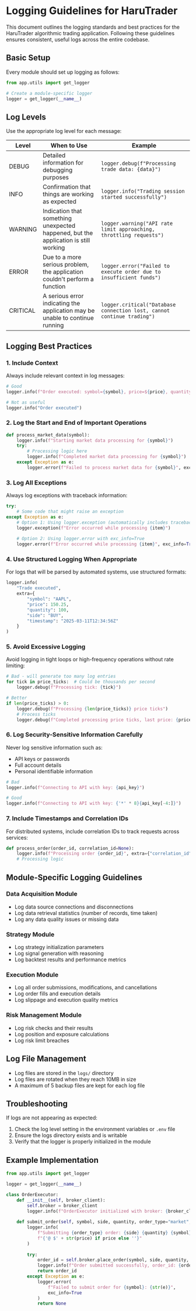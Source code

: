 # Logging Guidelines for HaruTrader

This document outlines the logging standards and best practices for the HaruTrader algorithmic trading application. Following these guidelines ensures consistent, useful logs across the entire codebase.

## Basic Setup

Every module should set up logging as follows:

```python
from app.utils import get_logger

# Create a module-specific logger
logger = get_logger(__name__)
```

## Log Levels

Use the appropriate log level for each message:

| Level | When to Use | Example |
|-------|-------------|---------|
| DEBUG | Detailed information for debugging purposes | `logger.debug(f"Processing trade data: {data}")` |
| INFO | Confirmation that things are working as expected | `logger.info("Trading session started successfully")` |
| WARNING | Indication that something unexpected happened, but the application is still working | `logger.warning("API rate limit approaching, throttling requests")` |
| ERROR | Due to a more serious problem, the application couldn't perform a function | `logger.error("Failed to execute order due to insufficient funds")` |
| CRITICAL | A serious error indicating the application may be unable to continue running | `logger.critical("Database connection lost, cannot continue trading")` |

## Logging Best Practices

### 1. Include Context

Always include relevant context in log messages:

```python
# Good
logger.info(f"Order executed: symbol={symbol}, price=${price}, quantity={quantity}")

# Not as useful
logger.info("Order executed")
```

### 2. Log the Start and End of Important Operations

```python
def process_market_data(symbol):
    logger.info(f"Starting market data processing for {symbol}")
    try:
        # Processing logic here
        logger.info(f"Completed market data processing for {symbol}")
    except Exception as e:
        logger.error(f"Failed to process market data for {symbol}", exc_info=True)
```

### 3. Log All Exceptions

Always log exceptions with traceback information:

```python
try:
    # Some code that might raise an exception
except Exception as e:
    # Option 1: Using logger.exception (automatically includes traceback)
    logger.exception(f"Error occurred while processing {item}")
    
    # Option 2: Using logger.error with exc_info=True
    logger.error(f"Error occurred while processing {item}", exc_info=True)
```

### 4. Use Structured Logging When Appropriate

For logs that will be parsed by automated systems, use structured formats:

```python
logger.info(
    "Trade executed", 
    extra={
        "symbol": "AAPL", 
        "price": 150.25, 
        "quantity": 100,
        "side": "BUY",
        "timestamp": "2025-03-11T12:34:56Z"
    }
)
```

### 5. Avoid Excessive Logging

Avoid logging in tight loops or high-frequency operations without rate limiting:

```python
# Bad - will generate too many log entries
for tick in price_ticks:  # Could be thousands per second
    logger.debug(f"Processing tick: {tick}")

# Better
if len(price_ticks) > 0:
    logger.debug(f"Processing {len(price_ticks)} price ticks")
    # Process ticks
    logger.debug(f"Completed processing price ticks, last price: {price_ticks[-1]}")
```

### 6. Log Security-Sensitive Information Carefully

Never log sensitive information such as:
- API keys or passwords
- Full account details
- Personal identifiable information

```python
# Bad
logger.info(f"Connecting to API with key: {api_key}")

# Good
logger.info(f"Connecting to API with key: {'*' * 8}{api_key[-4:]}")
```

### 7. Include Timestamps and Correlation IDs

For distributed systems, include correlation IDs to track requests across services:

```python
def process_order(order_id, correlation_id=None):
    logger.info(f"Processing order {order_id}", extra={"correlation_id": correlation_id})
    # Processing logic
```

## Module-Specific Logging Guidelines

### Data Acquisition Module

- Log data source connections and disconnections
- Log data retrieval statistics (number of records, time taken)
- Log any data quality issues or missing data

### Strategy Module

- Log strategy initialization parameters
- Log signal generation with reasoning
- Log backtest results and performance metrics

### Execution Module

- Log all order submissions, modifications, and cancellations
- Log order fills and execution details
- Log slippage and execution quality metrics

### Risk Management Module

- Log risk checks and their results
- Log position and exposure calculations
- Log risk limit breaches

## Log File Management

- Log files are stored in the `logs/` directory
- Log files are rotated when they reach 10MB in size
- A maximum of 5 backup files are kept for each log file

## Troubleshooting

If logs are not appearing as expected:

1. Check the log level setting in the environment variables or `.env` file
2. Ensure the logs directory exists and is writable
3. Verify that the logger is properly initialized in the module

## Example Implementation

```python
from app.utils import get_logger

logger = get_logger(__name__)

class OrderExecutor:
    def __init__(self, broker_client):
        self.broker = broker_client
        logger.info(f"OrderExecutor initialized with broker: {broker_client.name}")
        
    def submit_order(self, symbol, side, quantity, order_type="market", price=None):
        logger.info(
            f"Submitting {order_type} order: {side} {quantity} {symbol} "
            f"{'@ $' + str(price) if price else ''}"
        )
        
        try:
            order_id = self.broker.place_order(symbol, side, quantity, order_type, price)
            logger.info(f"Order submitted successfully, order_id: {order_id}")
            return order_id
        except Exception as e:
            logger.error(
                f"Failed to submit order for {symbol}: {str(e)}", 
                exc_info=True
            )
            return None
``` 